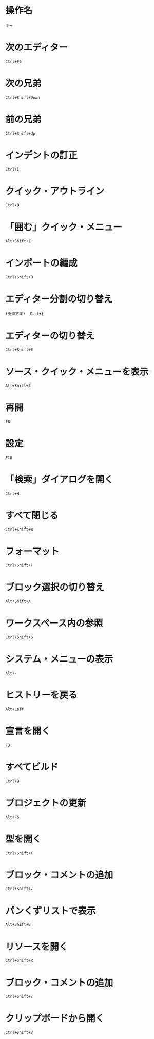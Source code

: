 
# 操作名	

	キー

# 次のエディター	

	Ctrl+F6

# 次の兄弟	

	Ctrl+Shift+Down

# 前の兄弟	

	Ctrl+Shift+Up

# インデントの訂正	

	Ctrl+I

# クイック・アウトライン	

	Ctrl+O

# 「囲む」クイック・メニュー	

	Alt+Shift+Z

# インポートの編成	

	Ctrl+Shift+O

# エディター分割の切り替え 

	(垂直方向)	Ctrl+{

# エディターの切り替え	

	Ctrl+Shift+E

# ソース・クイック・メニューを表示	

	Alt+Shift+S

# 再開	

	F8

# 設定	

	F10

# 「検索」ダイアログを開く	

	Ctrl+H

# すべて閉じる	

	Ctrl+Shift+W

# フォーマット	

	Ctrl+Shift+F

# ブロック選択の切り替え	

	Alt+Shift+A

# ワークスペース内の参照	

	Ctrl+Shift+G

# システム・メニューの表示	

	Alt+-

# ヒストリーを戻る	

	Alt+Left

# 宣言を開く	

	F3

# すべてビルド	

	Ctrl+B

# プロジェクトの更新	

	Alt+F5

# 型を開く	

	Ctrl+Shift+T

# ブロック・コメントの追加	

	Ctrl+Shift+/

# パンくずリストで表示	

	Alt+Shift+B

# リソースを開く	

	Ctrl+Shift+R

# ブロック・コメントの追加	

	Ctrl+Shift+/

# クリップボードから開く	

	Ctrl+Shift+V

